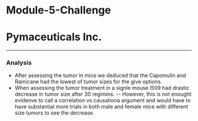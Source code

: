 # Module-5-Challenge
# Pymaceuticals Inc.
---

### Analysis

- After assessing the tumor in mice we deduced that the Capomulin and Ramicane had the lowest of tumor sizes for the give options.
- When assessing the tumor treatment in a signle mouse l509 had drastic decrease in tumor size after 30 regimins.
    -- However, this is not enought evidenve to call a correlation vs causationa argument and would have to have substantial more trials in both male and female mice with different size tumors to see the decrease.
 